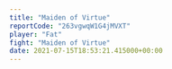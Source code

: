 ```yaml
---
title: "Maiden of Virtue"
reportCode: "263vgwqW1G4jMVXT"
player: "Fat"
fight: "Maiden of Virtue"
date: 2021-07-15T18:53:21.415000+00:00
---
```

